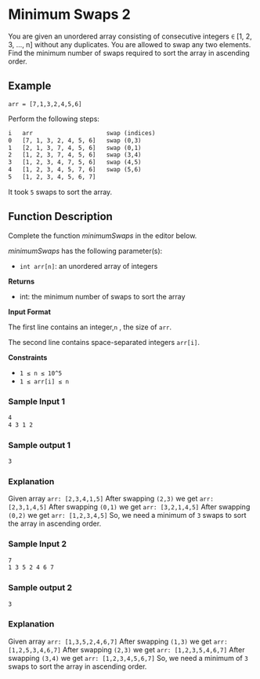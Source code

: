 # Minimum Swaps 2
You are given an unordered array consisting of consecutive integers `∈` [1, 2, 3, ..., n] without any duplicates. You are allowed to swap any two elements. Find the minimum number of swaps required to sort the array in ascending order.
## Example
`arr = [7,1,3,2,4,5,6]`

Perform the following steps:
```html
i   arr                     swap (indices)
0   [7, 1, 3, 2, 4, 5, 6]   swap (0,3)
1   [2, 1, 3, 7, 4, 5, 6]   swap (0,1)
2   [1, 2, 3, 7, 4, 5, 6]   swap (3,4)
3   [1, 2, 3, 4, 7, 5, 6]   swap (4,5)
4   [1, 2, 3, 4, 5, 7, 6]   swap (5,6)
5   [1, 2, 3, 4, 5, 6, 7]
```

It took `5` swaps to sort the array.

## Function Description

Complete the function *minimumSwaps* in the editor below.

*minimumSwaps* has the following parameter(s):

- `int arr[n]`: an unordered array of integers

**Returns**
- int: the minimum number of swaps to sort the array


**Input Format**

The first line contains an integer,`n` , the size of `arr`.

The second line contains  space-separated integers `arr[i]`.

**Constraints**

   - `1 ≤ n ≤ 10^5`
   - `1 ≤ arr[i] ≤ n`

### Sample Input 1
```html
4
4 3 1 2
```
### Sample output 1
```html
3
```
### Explanation
Given array `arr: [2,3,4,1,5]`
After swapping `(2,3)` we get `arr: [2,3,1,4,5]`
After swapping `(0,1)` we get `arr: [3,2,1,4,5]`
After swapping `(0,2)` we get `arr: [1,2,3,4,5]`
So, we need a minimum of `3` swaps to sort the array in ascending order.

### Sample Input 2
```html
7
1 3 5 2 4 6 7
```
### Sample output 2
```html
3
```
### Explanation
Given array `arr: [1,3,5,2,4,6,7]`
After swapping `(1,3)` we get `arr: [1,2,5,3,4,6,7]`
After swapping `(2,3)` we get `arr: [1,2,3,5,4,6,7]`
After swapping `(3,4)` we get `arr: [1,2,3,4,5,6,7]`
So, we need a minimum of `3` swaps to sort the array in ascending order.
